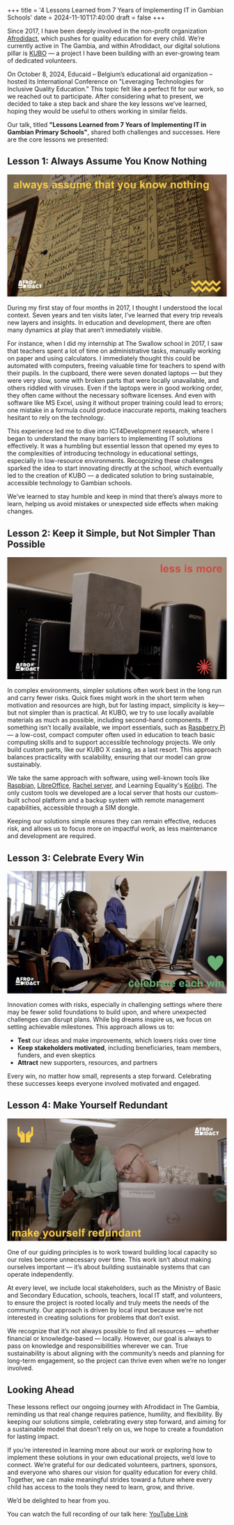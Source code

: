 +++
title = '4 Lessons Learned from 7 Years of Implementing IT in Gambian Schools'
date = 2024-11-10T17:40:00
draft = false
+++

Since 2017, I have been deeply involved in the non-profit organization [Afrodidact](https://afrodidact.org), which pushes for quality education for every child. We’re currently active in The Gambia, and within Afrodidact, our digital solutions pillar is [KUBO](https://kubo.global) — a project I have been building with an ever-growing team of dedicated volunteers.

On October 8, 2024, Educaid – Belgium’s educational aid organization – hosted its International Conference on "Leveraging Technologies for Inclusive Quality Education." This topic felt like a perfect fit for our work, so we reached out to participate. After considering what to present, we decided to take a step back and share the key lessons we’ve learned, hoping they would be useful to others working in similar fields.

Our talk, titled **"Lessons Learned from 7 Years of Implementing IT in Gambian Primary Schools"**, shared both challenges and successes. Here are the core lessons we presented:

## Lesson 1: Always Assume You Know Nothing
![Lesson 1](lesson-1.png)

During my first stay of four months in 2017, I thought I understood the local context. Seven years and ten visits later, I’ve learned that every trip reveals new layers and insights. In education and development, there are often many dynamics at play that aren’t immediately visible.

For instance, when I did my internship at The Swallow school in 2017, I saw that teachers spent a lot of time on administrative tasks, manually working on paper and using calculators. I immediately thought this could be automated with computers, freeing valuable time for teachers to spend with their pupils. In the cupboard, there were seven donated laptops — but they were very slow, some with broken parts that were locally unavailable, and others riddled with viruses. Even if the laptops were in good working order, they often came without the necessary software licenses. And even with software like MS Excel, using it without proper training could lead to errors; one mistake in a formula could produce inaccurate reports, making teachers hesitant to rely on the technology.

This experience led me to dive into ICT4Development research, where I began to understand the many barriers to implementing IT solutions effectively. It was a humbling but essential lesson that opened my eyes to the complexities of introducing technology in educational settings, especially in low-resource environments. Recognizing these challenges sparked the idea to start innovating directly at the school, which eventually led to the creation of KUBO — a dedicated solution to bring sustainable, accessible technology to Gambian schools.

We’ve learned to stay humble and keep in mind that there’s always more to learn, helping us avoid mistakes or unexpected side effects when making changes.


## Lesson 2: Keep it Simple, but Not Simpler Than Possible
![Lesson 2](lesson-2.png)

In complex environments, simpler solutions often work best in the long run and carry fewer risks. Quick fixes might work in the short term when motivation and resources are high, but for lasting impact, simplicity is key—but not simpler than is practical. At KUBO, we try to use locally available materials as much as possible, including second-hand components. If something isn’t locally available, we import essentials, such as [Raspberry Pi](https://www.raspberrypi.com/) — a low-cost, compact computer often used in education to teach basic computing skills and to support accessible technology projects. We only build custom parts, like our KUBO X casing, as a last resort. This approach balances practicality with scalability, ensuring that our model can grow sustainably.


We take the same approach with software, using well-known tools like [Raspbian](https://www.raspbian.org/), [LibreOffice](https://www.libreoffice.org/), [Rachel server](https://rachel.worldpossible.org/), and Learning Equality's [Kolibri](https://learningequality.org/kolibri/). The only custom tools we developed are a local server that hosts our custom-built school platform and a backup system with remote management capabilities, accessible through a SIM dongle. 

Keeping our solutions simple ensures they can remain effective, reduces risk, and allows us to focus more on impactful work, as less maintenance and development are required.

## Lesson 3: Celebrate Every Win
![Lesson 3](lesson-3.png)

Innovation comes with risks, especially in challenging settings where there may be fewer solid foundations to build upon, and where unexpected challenges can disrupt plans. While big dreams inspire us, we focus on setting achievable milestones. This approach allows us to:
- **Test** our ideas and make improvements, which lowers risks over time
- **Keep stakeholders motivated**, including beneficiaries, team members, funders, and even skeptics
- **Attract** new supporters, resources, and partners

Every win, no matter how small, represents a step forward. Celebrating these successes keeps everyone involved motivated and engaged.

## Lesson 4: Make Yourself Redundant
![Lesson 4](lesson-4.png)

One of our guiding principles is to work toward building local capacity so our roles become unnecessary over time. This work isn’t about making ourselves important — it’s about building sustainable systems that can operate independently. 

At every level, we include local stakeholders, such as the Ministry of Basic and Secondary Education, schools, teachers, local IT staff, and volunteers, to ensure the project is rooted locally and truly meets the needs of the community. Our approach is driven by local input because we’re not interested in creating solutions for problems that don’t exist.

We recognize that it’s not always possible to find all resources — whether financial or knowledge-based — locally. However, our goal is always to pass on knowledge and responsibilities wherever we can. True sustainability is about aligning with the community’s needs and planning for long-term engagement, so the project can thrive even when we’re no longer involved.


## Looking Ahead

These lessons reflect our ongoing journey with Afrodidact in The Gambia, reminding us that real change requires patience, humility, and flexibility. By keeping our solutions simple, celebrating every step forward, and aiming for a sustainable model that doesn’t rely on us, we hope to create a foundation for lasting impact.

If you’re interested in learning more about our work or exploring how to implement these solutions in your own educational projects, we’d love to connect. We’re grateful for our dedicated volunteers, partners, sponsors, and everyone who shares our vision for quality education for every child. Together, we can make meaningful strides toward a future where every child has access to the tools they need to learn, grow, and thrive.

We’d be delighted to hear from you.

You can watch the full recording of our talk here: [YouTube Link](https://youtu.be/4i6t8l3wg6c?si=llQ7eSnUgOs8xt4N&t=2811)
